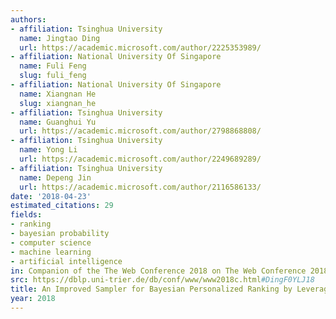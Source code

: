 ```yaml
---
authors:
- affiliation: Tsinghua University
  name: Jingtao Ding
  url: https://academic.microsoft.com/author/2225353989/
- affiliation: National University Of Singapore
  name: Fuli Feng
  slug: fuli_feng
- affiliation: National University Of Singapore
  name: Xiangnan He
  slug: xiangnan_he
- affiliation: Tsinghua University
  name: Guanghui Yu
  url: https://academic.microsoft.com/author/2798868808/
- affiliation: Tsinghua University
  name: Yong Li
  url: https://academic.microsoft.com/author/2249689289/
- affiliation: Tsinghua University
  name: Depeng Jin
  url: https://academic.microsoft.com/author/2116586133/
date: '2018-04-23'
estimated_citations: 29
fields:
- ranking
- bayesian probability
- computer science
- machine learning
- artificial intelligence
in: Companion of the The Web Conference 2018 on The Web Conference 2018  - WWW '18
src: https://dblp.uni-trier.de/db/conf/www/www2018c.html#DingF0YLJ18
title: An Improved Sampler for Bayesian Personalized Ranking by Leveraging View Data
year: 2018
---
```

